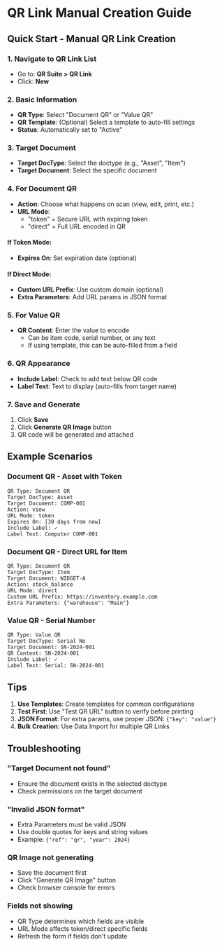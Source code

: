 # QR Link Manual Creation Guide

## Quick Start - Manual QR Link Creation

### 1. Navigate to QR Link List
- Go to: **QR Suite > QR Link**
- Click: **New**

### 2. Basic Information
- **QR Type**: Select "Document QR" or "Value QR"
- **QR Template**: (Optional) Select a template to auto-fill settings
- **Status**: Automatically set to "Active"

### 3. Target Document
- **Target DocType**: Select the doctype (e.g., "Asset", "Item")
- **Target Document**: Select the specific document

### 4. For Document QR
- **Action**: Choose what happens on scan (view, edit, print, etc.)
- **URL Mode**: 
  - "token" = Secure URL with expiring token
  - "direct" = Full URL encoded in QR

#### If Token Mode:
- **Expires On**: Set expiration date (optional)

#### If Direct Mode:
- **Custom URL Prefix**: Use custom domain (optional)
- **Extra Parameters**: Add URL params in JSON format

### 5. For Value QR
- **QR Content**: Enter the value to encode
  - Can be item code, serial number, or any text
  - If using template, this can be auto-filled from a field

### 6. QR Appearance
- **Include Label**: Check to add text below QR code
- **Label Text**: Text to display (auto-fills from target name)

### 7. Save and Generate
1. Click **Save**
2. Click **Generate QR Image** button
3. QR code will be generated and attached

## Example Scenarios

### Document QR - Asset with Token
```
QR Type: Document QR
Target DocType: Asset
Target Document: COMP-001
Action: view
URL Mode: token
Expires On: [30 days from now]
Include Label: ✓
Label Text: Computer COMP-001
```

### Document QR - Direct URL for Item
```
QR Type: Document QR
Target DocType: Item
Target Document: WIDGET-A
Action: stock_balance
URL Mode: direct
Custom URL Prefix: https://inventory.example.com
Extra Parameters: {"warehouse": "Main"}
```

### Value QR - Serial Number
```
QR Type: Value QR
Target DocType: Serial No
Target Document: SN-2024-001
QR Content: SN-2024-001
Include Label: ✓
Label Text: Serial: SN-2024-001
```

## Tips

1. **Use Templates**: Create templates for common configurations
2. **Test First**: Use "Test QR URL" button to verify before printing
3. **JSON Format**: For extra params, use proper JSON: `{"key": "value"}`
4. **Bulk Creation**: Use Data Import for multiple QR Links

## Troubleshooting

### "Target Document not found"
- Ensure the document exists in the selected doctype
- Check permissions on the target document

### "Invalid JSON format"
- Extra Parameters must be valid JSON
- Use double quotes for keys and string values
- Example: `{"ref": "qr", "year": 2024}`

### QR Image not generating
- Save the document first
- Click "Generate QR Image" button
- Check browser console for errors

### Fields not showing
- QR Type determines which fields are visible
- URL Mode affects token/direct specific fields
- Refresh the form if fields don't update
